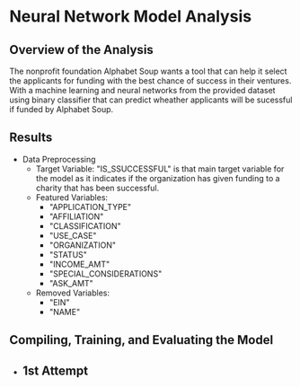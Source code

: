 # Neural Network Model Analysis

## Overview of the Analysis ##

The nonprofit foundation Alphabet Soup wants a tool that can help it select the applicants for funding with the best chance of success in their ventures. With a machine learning and neural networks from the provided dataset using binary classifier that can predict wheather applicants will be sucessful if funded by Alphabet Soup.

## Results ##

* Data Preprocessing
    * Target Variable: "IS_SSUCCESSFUL" is that main target variable for the model as it indicates if the organization has given funding to a charity that has been successful.
    * Featured Variables:
        - "APPLICATION_TYPE"
        - "AFFILIATION"
        - "CLASSIFICATION"
        -  "USE_CASE"
        -  "ORGANIZATION"
        -  "STATUS"
        -  "INCOME_AMT"
        -  "SPECIAL_CONSIDERATIONS"
        -  "ASK_AMT"
    * Removed Variables:
        - "EIN"
        - "NAME"

## Compiling, Training, and Evaluating the Model ##

  * 1st Attempt
      - 
